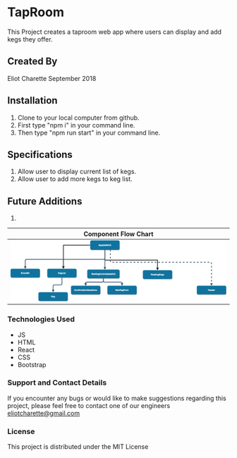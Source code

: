 # TapRoom

This Project creates a taproom web app where users can display and add kegs they offer.
## Created By
Eliot Charette
September 2018

## Installation
1. Clone to your local computer from github.
2. First type "npm i" in your command line.
3. Then type "npm run start" in your command line.


## Specifications

1. Allow user to display current list of kegs.
2. Allow user to add more kegs to keg list.

## Future Additions

1.


| Component Flow Chart|
|-----------|
|![alt text](./src/assets/ComponentChart.png)|
### Technologies Used

* JS
* HTML
* React
* CSS
* Bootstrap

### Support and Contact Details
If you encounter any bugs or would like to make suggestions regarding this project, please feel free to contact one of our engineers eliotcharette@gmail.com

### License

This project is distributed under the MIT License
